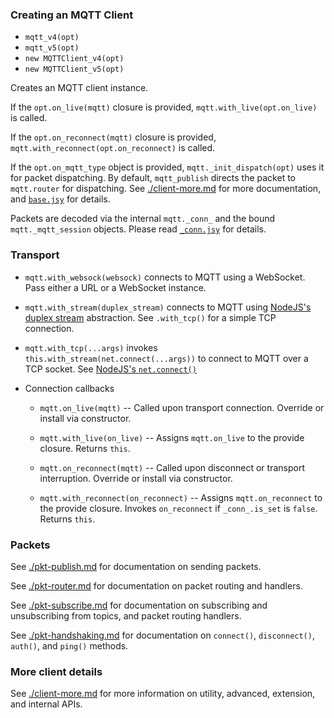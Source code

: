 ### Creating an MQTT Client

* `mqtt_v4(opt)`
* `mqtt_v5(opt)`
* `new MQTTClient_v4(opt)`
* `new MQTTClient_v5(opt)`

Creates an MQTT client instance.

If the `opt.on_live(mqtt)` closure is provided, `mqtt.with_live(opt.on_live)` is called.

If the `opt.on_reconnect(mqtt)` closure is provided, `mqtt.with_reconnect(opt.on_reconnect)` is called.

If the `opt.on_mqtt_type` object is provided, `mqtt._init_dispatch(opt)` uses it for packet dispatching.
By default, `mqtt_publish` directs the packet to `mqtt.router` for dispatching.
See [./client-more.md]() for more documentation, and [`base.jsy`](../code/base.jsy) for details.

Packets are decoded via the internal `mqtt._conn_` and the bound `mqtt._mqtt_session` objects.
Please read [`_conn.jsy`](../code/_conn.jsy) for details.


### Transport

* `mqtt.with_websock(websock)` connects to MQTT using a WebSocket. Pass either a URL or a WebSocket instance.

* `mqtt.with_stream(duplex_stream)` connects to MQTT using [NodeJS's duplex stream](https://nodejs.org/api/stream.html#stream_class_stream_duplex) abstraction. See `.with_tcp()` for a simple TCP connection.

* `mqtt.with_tcp(...args)` invokes `this.with_stream(net.connect(...args))` to connect to MQTT over a TCP socket. See [NodeJS's `net.connect()`](https://nodejs.org/api/net.html#net_net_connect)

* Connection callbacks

  * `mqtt.on_live(mqtt)` -- Called upon transport connection. Override or install via constructor.

  * `mqtt.with_live(on_live)` -- Assigns `mqtt.on_live` to the provide closure. Returns `this`.

  * `mqtt.on_reconnect(mqtt)` -- Called upon disconnect or transport interruption. Override or install via constructor.

  * `mqtt.with_reconnect(on_reconnect)` -- Assigns `mqtt.on_reconnect` to the provide closure. Invokes `on_reconnect` if `_conn_.is_set` is `false`. Returns `this`.


### Packets

 [u8-mqtt-packet]: https://github.com/shanewholloway/js-u8-mqtt-packet

See [./pkt-publish.md]() for documentation on sending packets.

See [./pkt-router.md]() for documentation on packet routing and handlers.

See [./pkt-subscribe.md]() for documentation on subscribing and unsubscribing from topics, and packet routing handlers.

See [./pkt-handshaking.md]() for documentation on `connect()`, `disconnect()`, `auth()`, and `ping()` methods.


### More client details

See [./client-more.md]() for more information on utility, advanced, extension, and internal APIs.

